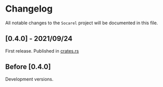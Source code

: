 # Changelog

All notable changes to the `Socarel` project will be documented in this file.

## [0.4.0] - 2021/09/24

First release. Published in [crates.rs](https://crates.io/crates/socarel)

## Before [0.4.0]

Development versions.